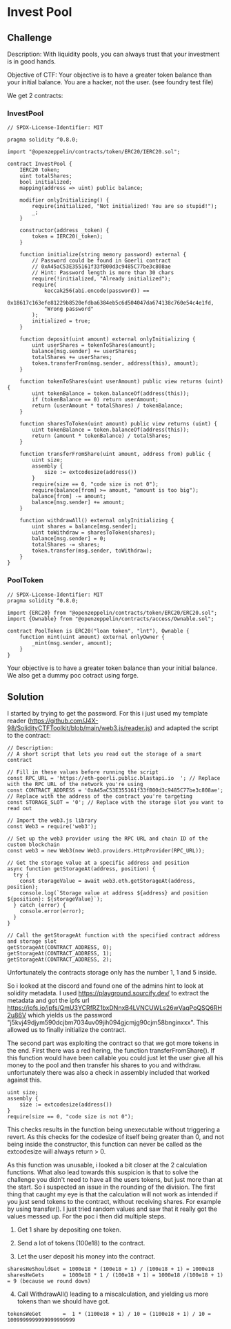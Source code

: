 # Invest Pool

## Challenge

Description:
With liquidity pools, you can always trust that your investment is in good hands.

Objective of CTF:
Your objective is to have a greater token balance than your initial balance. You are a hacker, not the user. (see foundry test file)

We get 2 contracts:

### InvestPool
```
// SPDX-License-Identifier: MIT

pragma solidity ^0.8.0;

import "@openzeppelin/contracts/token/ERC20/IERC20.sol";

contract InvestPool {
    IERC20 token;
    uint totalShares;
    bool initialized;
    mapping(address => uint) public balance;

    modifier onlyInitializing() {
        require(initialized, "Not initialized! You are so stupid!");
        _;
    }

    constructor(address _token) {
        token = IERC20(_token);
    }

    function initialize(string memory password) external {
        // Password could be found in Goerli contract
        // 0xA45aC53E355161f33fB00d3c9485C77be3c808ae
        // Hint: Password length is more than 30 chars
        require(!initialized, "Already initialized");
        require(
            keccak256(abi.encode(password)) ==
                0x18617c163efe81229b8520efdba6384eb5c6d504047da674138c760e54c4e1fd,
            "Wrong password"
        );
        initialized = true;
    }

    function deposit(uint amount) external onlyInitializing {
        uint userShares = tokenToShares(amount);
        balance[msg.sender] += userShares;
        totalShares += userShares;
        token.transferFrom(msg.sender, address(this), amount);
    }

    function tokenToShares(uint userAmount) public view returns (uint) {
        uint tokenBalance = token.balanceOf(address(this));
        if (tokenBalance == 0) return userAmount;
        return (userAmount * totalShares) / tokenBalance;
    }

    function sharesToToken(uint amount) public view returns (uint) {
        uint tokenBalance = token.balanceOf(address(this));
        return (amount * tokenBalance) / totalShares;
    }

    function transferFromShare(uint amount, address from) public {
        uint size;
        assembly {
            size := extcodesize(address())
        }
        require(size == 0, "code size is not 0");
        require(balance[from] >= amount, "amount is too big");
        balance[from] -= amount;
        balance[msg.sender] += amount;
    }

    function withdrawAll() external onlyInitializing {
        uint shares = balance[msg.sender];
        uint toWithdraw = sharesToToken(shares);
        balance[msg.sender] = 0;
        totalShares -= shares;
        token.transfer(msg.sender, toWithdraw);
    }
}
```

### PoolToken

```
// SPDX-License-Identifier: MIT
pragma solidity ^0.8.0;

import {ERC20} from "@openzeppelin/contracts/token/ERC20/ERC20.sol";
import {Ownable} from "@openzeppelin/contracts/access/Ownable.sol";

contract PoolToken is ERC20("loan token", "lnt"), Ownable {
    function mint(uint amount) external onlyOwner {
        _mint(msg.sender, amount);
    }
}
```

Your objective is to have a greater token balance than your initial balance. We also get a dummy poc cotract using forge.

## Solution

I started by trying to get the password. For this i just used my template reader (https://github.com/J4X-98/SolidityCTFToolkit/blob/main/web3.js/reader.js) and adapted the script to the contract:

```
// Description:
// A short script that lets you read out the storage of a smart contract

// Fill in these values before running the script
const RPC_URL = 'https://eth-goerli.public.blastapi.io	'; // Replace with the RPC URL of the network you're using
const CONTRACT_ADDRESS = '0xA45aC53E355161f33fB00d3c9485C77be3c808ae'; // Replace with the address of the contract you're targeting
const STORAGE_SLOT = '0'; // Replace with the storage slot you want to read out

// Import the web3.js library
const Web3 = require('web3');

// Set up the web3 provider using the RPC URL and chain ID of the custom blockchain
const web3 = new Web3(new Web3.providers.HttpProvider(RPC_URL));

// Get the storage value at a specific address and position
async function getStorageAt(address, position) {
  try {
    const storageValue = await web3.eth.getStorageAt(address, position);
    console.log(`Storage value at address ${address} and position ${position}: ${storageValue}`);
  } catch (error) {
    console.error(error);
  }
}

// Call the getStorageAt function with the specified contract address and storage slot
getStorageAt(CONTRACT_ADDRESS, 0);
getStorageAt(CONTRACT_ADDRESS, 1);
getStorageAt(CONTRACT_ADDRESS, 2);
```

Unfortunately the contracts storage only has the number 1, 1 and 5 inside. 

So i looked at the discord and found one of the admins hint to look at solidity metadata. I used https://playground.sourcify.dev/ to extract the metadata and got the ipfs url https://ipfs.io/ipfs/QmU3YCRfRZ1bxDNnxB4LVNCUWLs26wVaqPoQSQ6RH2u86V which yields us the password "j5kvj49djym590dcjbm7034uv09jih094gjcmjg90cjm58bnginxxx". This allowed us to finally initialize the contract.

The second part was exploiting the contract so that we got more tokens in the end. First there was a red hering, the function transferFromShare(). If this function would have been callable you could just let the user give all his money to the pool and then transfer his shares to you and withdraw. unfortunately there was also a check in assembly included that worked against this.

```solidity
uint size;
assembly {
    size := extcodesize(address())
}
require(size == 0, "code size is not 0");
```

This checks results in the function being unexecutable without triggering a revert. As this checks for the codesize of itself being greater than 0, and not being inside the constructor, this function can never be called as the extcodesize will always return > 0. 

As this function was unusable, i looked a bit closer at the 2 calculation functions. What also lead towards this suspicion is that to solve the challenge you didn't need to have all the users tokens, but just more than at the start. So i suspected an issue in the rounding of the division. The first thing that caught my eye is that the calculation will not work as intended if you just send tokens to the contract, without receiving shares. For example by using transfer(). I just tried random values and saw that it really got the values messed up. For the poc i then did multiple steps.

1. Get 1 share by depositing one token.

2. Send a lot of tokens (100e18) to the contract.

3. Let the user deposit his money into the contract.

```solidity
sharesHeShouldGet = 1000e18 * (100e18 + 1) / (100e18 + 1) = 1000e18
sharesHeGets      = 1000e18 * 1 / (100e18 + 1) = 1000e18 /(100e18 + 1) = 9 (because we round down)  
```

4. Call WithdrawAll() leading to a miscalculation, and yielding us more tokens than we should have got.

```solidity
tokensWeGet       =  1 * (1100e18 + 1) / 10 = (1100e18 + 1) / 10 = 1009999999999999999999
```